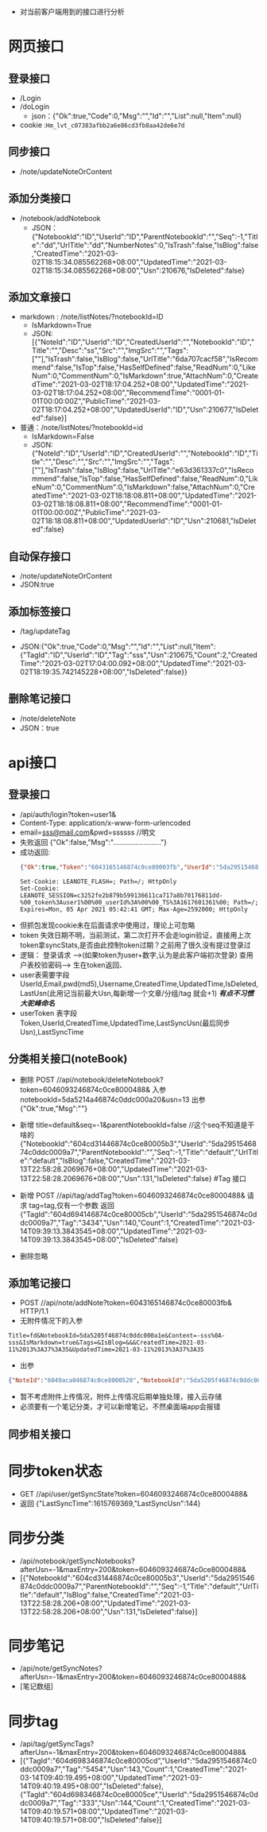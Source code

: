 -  对当前客户端用到的接口进行分析

# 网页接口
## 登录接口

* /Login
* /doLogin
  * json：{"Ok":true,"Code":0,"Msg":"","Id":"","List":null,"Item":null}
 * cookie :`Hm_lvt_c07383afbb2a6e86cd3fb8aa42de6e7d`
## 同步接口

* /note/updateNoteOrContent

## 添加分类接口

* /notebook/addNotebook
  * JSON：{"NotebookId":"ID","UserId":"ID","ParentNotebookId":"","Seq":-1,"Title":"dd","UrlTitle":"dd","NumberNotes":0,"IsTrash":false,"IsBlog":false,"CreatedTime":"2021-03-02T18:15:34.085562268+08:00","UpdatedTime":"2021-03-02T18:15:34.085562268+08:00","Usn":210676,"IsDeleted":false}



## 添加文章接口

* markdown : /note/listNotes/?notebookId=ID
  * IsMarkdown=True
  * JSON:[{"NoteId":"ID","UserId":"ID","CreatedUserId":"","NotebookId":"ID","Title":"","Desc":"ss","Src":"","ImgSrc":"","Tags":[""],"IsTrash":false,"IsBlog":false,"UrlTitle":"6da707cacf58","IsRecommend":false,"IsTop":false,"HasSelfDefined":false,"ReadNum":0,"LikeNum":0,"CommentNum":0,"IsMarkdown":true,"AttachNum":0,"CreatedTime":"2021-03-02T18:17:04.252+08:00","UpdatedTime":"2021-03-02T18:17:04.252+08:00","RecommendTime":"0001-01-01T00:00:00Z","PublicTime":"2021-03-02T18:17:04.252+08:00","UpdatedUserId":"ID","Usn":210677,"IsDeleted":false}]
* 普通：/note/listNotes/?notebookId=id
  * IsMarkdown=False
  * JSON:{"NoteId":"ID","UserId":"ID","CreatedUserId":"","NotebookId":"ID","Title":"","Desc":"","Src":"","ImgSrc":"","Tags":[""],"IsTrash":false,"IsBlog":false,"UrlTitle":"e63d361337c0","IsRecommend":false,"IsTop":false,"HasSelfDefined":false,"ReadNum":0,"LikeNum":0,"CommentNum":0,"IsMarkdown":false,"AttachNum":0,"CreatedTime":"2021-03-02T18:18:08.811+08:00","UpdatedTime":"2021-03-02T18:18:08.811+08:00","RecommendTime":"0001-01-01T00:00:00Z","PublicTime":"2021-03-02T18:18:08.811+08:00","UpdatedUserId":"ID","Usn":210681,"IsDeleted":false}

## 自动保存接口

* /note/updateNoteOrContent
* JSON:true

## 添加标签接口

* /tag/updateTag

* JSON:{"Ok":true,"Code":0,"Msg":"","Id":"","List":null,"Item":{"TagId":"ID","UserId":"ID","Tag":"sss","Usn":210675,"Count":2,"CreatedTime":"2021-03-02T17:04:00.092+08:00","UpdatedTime":"2021-03-02T18:19:35.742145228+08:00","IsDeleted":false}}

## 删除笔记接口

* /note/deleteNote
* JSON：true

# api接口
## 登录接口
- /api/auth/login?token=user1&
- Content-Type: application/x-www-form-urlencoded
- email=sss@mail.com&pwd=ssssss  //明文
- 失败返回 {"Ok":false,"Msg":"........................"}
- 成功返回:
  ```json
  {"Ok":true,"Token":"6043165146874c0ce80003fb","UserId":"5da2951546874c0ddc0009a7","Email":"sss@mail","Username":"sss@mail"}
  ```
  ``` cookie
  Set-Cookie: LEANOTE_FLASH=; Path=/; HttpOnly
  Set-Cookie: LEANOTE_SESSION=c3252fe2b879b599136611ca717a8b70176811dd-%00_token%3Auser1%00%00_userId%3A%00%00_TS%3A1617601361%00; Path=/; Expires=Mon, 05 Apr 2021 05:42:41 GMT; Max-Age=2592000; HttpOnly
  ```
- 但抓包发现cookie未在后面请求中使用过，理论上可忽略
- token 失效日期不明，当前测试，第二次打开不会走login验证，直接用上次token拿syncStats,是否由此控制token过期？之前用了很久没有提过登录过  
- 逻辑： 登录请求 -->(如果token为user+数字,认为是此客户端初次登录) 查用户表校验密码--> 生在token返回、
- user表需要字段 UserId,Email,pwd(md5),Username,CreatedTime,UpdatedTime,IsDeleted,LastUsn(此用记当前最大Usn,每新增一个文章/分组/tag 就会+1)  ***有点不习惯大驼峰命名***
- userToken 表字段 Token,UserId,CreatedTime,UpdatedTime,LastSyncUsn(最后同步Usn),LastSyncTime

## 分类相关接口(noteBook)
- 删除
POST //api/notebook/deleteNotebook?token=6046093246874c0ce8000488&
入参 notebookId=5da5214a46874c0ddc000a20&usn=13
出参 {"Ok":true,"Msg":""}
- 新增
title=default&seq=-1&parentNotebookId=false //这个seq不知道是干啥的
{"NotebookId":"604cd31446874c0ce80005b3","UserId":"5da2951546874c0ddc0009a7","ParentNotebookId":"","Seq":-1,"Title":"default","UrlTitle":"default","IsBlog":false,"CreatedTime":"2021-03-13T22:58:28.2069676+08:00","UpdatedTime":"2021-03-13T22:58:28.2069676+08:00","Usn":131,"IsDeleted":false}
#Tag 接口
- 新增
POST //api/tag/addTag?token=6046093246874c0ce8000488& 
请求
tag=tag,仅有一个参数
返回
{"TagId":"604d694146874c0ce80005cb","UserId":"5da2951546874c0ddc0009a7","Tag":"3434","Usn":140,"Count":1,"CreatedTime":"2021-03-14T09:39:13.3843545+08:00","UpdatedTime":"2021-03-14T09:39:13.3843545+08:00","IsDeleted":false}

- 删除忽略

## 添加笔记接口
- POST //api/note/addNote?token=6043165146874c0ce80003fb& HTTP/1.1
- 无附件情况下的入参
```  
Title=fd&NotebookId=5da5205f46874c0ddc000a1e&Content=-sss%0A-sss&IsMarkdown=true&Tags=&IsBlog=&&&CreatedTime=2021-03-11%2013%3A37%3A35&UpdatedTime=2021-03-11%2013%3A37%3A35
```
- 出参
```json
{"NoteId":"6049aca046874c0ce8000520","NotebookId":"5da5205f46874c0ddc000a1e","UserId":"5da2951546874c0ddc0009a7","Title":"fd","Desc":"","Tags":[],"Abstract":"","Content":"","IsMarkdown":true,"IsBlog":false,"IsTrash":false,"IsDeleted":false,"Usn":117,"Files":null,"CreatedTime":"2021-03-11T13:37:35+08:00","UpdatedTime":"2021-03-11T13:37:35+08:00","PublicTime":"0001-01-01T00:00:00Z"}
```
- 暂不考虑附件上传情况，附件上传情况后期单独处理，接入云存储 
- 必须要有一个笔记分类，才可以新增笔记，不然桌面端app会报错

## 同步相关接口
# 同步token状态
- GET //api/user/getSyncState?token=6046093246874c0ce8000488& 
- 返回 {"LastSyncTime":1615769369,"LastSyncUsn":144}

# 同步分类
- /api/notebook/getSyncNotebooks?afterUsn=-1&maxEntry=200&token=6046093246874c0ce8000488&
- [{"NotebookId":"604cd31446874c0ce80005b3","UserId":"5da2951546874c0ddc0009a7","ParentNotebookId":"","Seq":-1,"Title":"default","UrlTitle":"default","IsBlog":false,"CreatedTime":"2021-03-13T22:58:28.206+08:00","UpdatedTime":"2021-03-13T22:58:28.206+08:00","Usn":131,"IsDeleted":false}]

# 同步笔记
- /api/note/getSyncNotes?afterUsn=-1&maxEntry=200&token=6046093246874c0ce8000488&
- [笔记数组]
 
# 同步tag
- /api/tag/getSyncTags?afterUsn=-1&maxEntry=200&token=6046093246874c0ce8000488&
- [{"TagId":"604d698346874c0ce80005cd","UserId":"5da2951546874c0ddc0009a7","Tag":"5454","Usn":143,"Count":1,"CreatedTime":"2021-03-14T09:40:19.495+08:00","UpdatedTime":"2021-03-14T09:40:19.495+08:00","IsDeleted":false},{"TagId":"604d698346874c0ce80005ce","UserId":"5da2951546874c0ddc0009a7","Tag":"333","Usn":144,"Count":1,"CreatedTime":"2021-03-14T09:40:19.571+08:00","UpdatedTime":"2021-03-14T09:40:19.571+08:00","IsDeleted":false}]